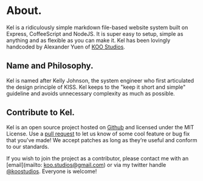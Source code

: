 # About.
Kel is a ridiculously simple markdown file-based website system built on Express, CoffeeScript and NodeJS. It is super easy to setup, simple as anything and as flexible as you can make it. Kel has been lovingly handcoded by Alexander Yuen of [KOO Studios](http://www.koostudios.com).

## Name and Philosophy.
Kel is named after Kelly Johnson, the system engineer who first articulated the design principle of KISS. Kel keeps to the "keep it short and simple" guideline  and avoids unnecessary complexity as much as possible. 

## Contribute to Kel.
Kel is an open source project hosted on [Github](https://www.github.com/koostudios/kel) and licensed under the MIT License. Use a [pull request](https://www.github.com/koostudios/kel/pulls) to let us know of some cool feature or bug fix that you've made! We accept patches as long as they’re useful and conform to our standards. 

If you wish to join the project as a contributor, please contact me with an [email](mailto: koo.studios@gmail.com) or via my twitter handle [@koostudios](http://koostudios.com). Everyone is welcome!